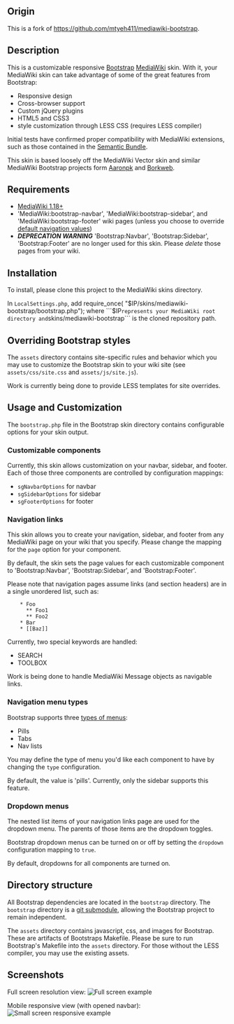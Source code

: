 ## Origin ##
This is a fork of https://github.com/mtyeh411/mediawiki-bootstrap.

## Description ##
This is a customizable responsive [Bootstrap](https://github.com/twitter/bootstrap) [MediaWiki](http://www.mediawiki.org) skin.  With it, your MediaWiki skin can take advantage of some of the great features from Bootstrap:
* Responsive design
* Cross-browser support
* Custom jQuery plugins
* HTML5 and CSS3
* style customization through LESS CSS (requires LESS compiler)

Initial tests have confirmed proper compatibility with MediaWiki extensions, such as those contained in the [Semantic Bundle](http://www.mediawiki.org/wiki/SemanticBundle).

This skin is based loosely off the MediaWiki Vector skin and similar MediaWiki Bootstrap projects form [Aaronpk](https://github.com/aaronpk/Bootstrap-Skin) and [Borkweb](https://github.com/borkweb/bootstrap-mediawiki).

## Requirements ##
* [MediaWiki 1.18+](http://www.mediawiki.org/wiki/Download)
* 'MediaWiki:bootstrap-navbar', 'MediaWiki:bootstrap-sidebar', and 'MediaWiki:bootstrap-footer' wiki pages (unless you choose to override [default navigation values](https://github.com/mtyeh411/mediawiki-bootstrap/#navigation-links)) 
* ___DEPRECATION WARNING___ 'Bootstrap:Navbar', 'Bootstrap:Sidebar', 'Bootstrap:Footer' are no longer used for this skin.  Please _delete_ those pages from your wiki.

## Installation ##
To install, please clone this project to the MediaWiki skins directory.

In ```LocalSettings.php```, add
    require_once( "$IP/skins/mediawiki-bootstrap/bootstrap.php");
where ```$IP``` represents your MediaWiki root directory and ```skins/mediawiki-bootstrap``` is the cloned repository path.

## Overriding Bootstrap styles ##
The ```assets``` directory contains site-specific rules and behavior which you may use to customize the Bootstrap skin to your wiki site (see ```assets/css/site.css``` and ```assets/js/site.js```).

Work is currently being done to provide LESS templates for site overrides.

## Usage and Customization ##
The ```bootstrap.php``` file in the Bootstrap skin directory contains configurable options for your skin output.

### Customizable components ###
Currently, this skin allows customization on your navbar, sidebar, and footer.  Each of those three components are controlled by configuration mappings:
* ```sgNavbarOptions``` for navbar
* ```sgSidebarOptions``` for sidebar
* ```sgFooterOptions``` for footer

### Navigation links ###
This skin allows you to create your navigation, sidebar, and footer from any MediaWiki page on your wiki that you specify.  Please change the mapping for the ```page``` option for your component.

By default, the skin sets the page values for each customizable component to 'Bootstrap:Navbar', 'Bootstrap:Sidebar', and 'Bootstrap:Footer'.

Please note that navigation pages assume links (and section headers) are in a single unordered list, such as:
```
    * Foo
      ** Foo1
      ** Foo2
    * Bar
    * [[Baz]]
```

Currently, two special keywords are handled:
* SEARCH
* TOOLBOX

Work is being done to handle MediaWiki Message objects as navigable links.

### Navigation menu types ###
Bootstrap supports three [types of menus](http://twitter.github.com/bootstrap/components.html#navs): 
* Pills
* Tabs
* Nav lists

You may define the type of menu you'd like each component to have by changing the ```type``` configuration.  

By default, the value is 'pills'.  Currently, only the sidebar supports this feature.

### Dropdown menus ###
The nested list items of your navigation links page are used for the dropdown menu.  The parents of those items are the dropdown toggles.

Bootstrap dropdown menus can be turned on or off by setting the ```dropdown``` configuration mapping to ```true```. 

By default, dropdowns for all components are turned on.

## Directory structure ##
All Bootstrap dependencies are located in the ```bootstrap``` directory.  The ```bootstrap``` directory is a [git submodule](http://git-scm.com/docs/git-submodule), allowing the Bootstrap project to remain independent.

The ```assets``` directory contains javascript, css, and images for Bootstrap.  These are artifacts of Bootstraps Makefile.  Please be sure to run Bootstrap's Makefile into the ```assets``` directory.  For those without the LESS compiler, you may use the existing assets. 

## Screenshots ##
Full screen resolution view:
![Full screen example](http://db.tt/ye7ULcKC)

Mobile responsive view (with opened navbar):
![Small screen responsive example](http://db.tt/0llWKCrz)
